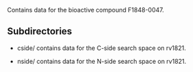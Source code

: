 Contains data for the bioactive compound F1848-0047.

## Subdirectories

- cside/ contains data for the C-side search space on rv1821.

- nside/ contains data for the N-side search space on rv1821.

